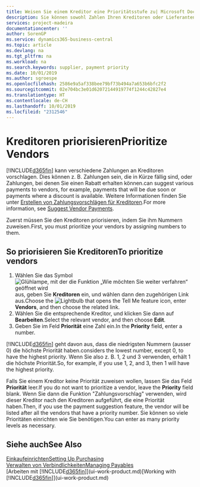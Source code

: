 ```yaml
---
title: Weisen Sie einem Kreditor eine Prioritätsstufe zu| Microsoft Docs
description: Sie können sowohl Zahlen Ihren Kreditoren oder Lieferanten zuweisen, um sie zu priorisieren und Zahlungsvorschläge in  Business Central zu erleichtern.
services: project-madeira
documentationcenter: ''
author: SorenGP
ms.service: dynamics365-business-central
ms.topic: article
ms.devlang: na
ms.tgt_pltfrm: na
ms.workload: na
ms.search.keywords: supplier, payment priority
ms.date: 10/01/2019
ms.author: sgroespe
ms.openlocfilehash: 2586e9a5af338bee79bf73b494a7a653b6bfc2f2
ms.sourcegitcommit: 02e704bc3e01d62072144919774f1244c42827e4
ms.translationtype: HT
ms.contentlocale: de-CH
ms.lasthandoff: 10/01/2019
ms.locfileid: "2312546"
---
```

# <a name="prioritize-vendors"></a><span data-ttu-id="a305f-103">Kreditoren priorisieren</span><span class="sxs-lookup"><span data-stu-id="a305f-103">Prioritize Vendors</span></span>
[!INCLUDE[d365fin](includes/d365fin_md.md)] <span data-ttu-id="a305f-104">kann verschiedene Zahlungen an Kreditoren vorschlagen. Dies können z. B. Zahlungen sein, die in Kürze fällig sind, oder Zahlungen, bei denen Sie einen Rabatt erhalten können.</span><span class="sxs-lookup"><span data-stu-id="a305f-104">can suggest various payments to vendors, for example, payments that will be due soon or payments where a discount is available.</span></span> <span data-ttu-id="a305f-105">Weitere Informationen finden Sie unter [Erstellen von Zahlungsvorschlägen für Kreditoren](payables-how-suggest-vendor-payments.md).</span><span class="sxs-lookup"><span data-stu-id="a305f-105">For more information, see [Suggest Vendor Payments](payables-how-suggest-vendor-payments.md).</span></span>

<span data-ttu-id="a305f-106">Zuerst müssen Sie den Kreditoren priorisieren, indem Sie ihm Nummern zuweisen.</span><span class="sxs-lookup"><span data-stu-id="a305f-106">First, you must prioritize your vendors by assigning numbers to them.</span></span>

## <a name="to-prioritize-vendors"></a><span data-ttu-id="a305f-107">So priorisieren Sie Kreditoren</span><span class="sxs-lookup"><span data-stu-id="a305f-107">To prioritize vendors</span></span>
1. <span data-ttu-id="a305f-108">Wählen Sie das Symbol ![Glühlampe, mit der die Funktion „Wie möchten Sie weiter verfahren“ geöffnet wird](media/ui-search/search_small.png "Wie möchten Sie weiter verfahren?") aus, geben Sie **Kreditoren** ein, und wählen dann den zugehörigen Link aus.</span><span class="sxs-lookup"><span data-stu-id="a305f-108">Choose the ![Lightbulb that opens the Tell Me feature](media/ui-search/search_small.png "Tell me what you want to do") icon, enter **Vendors**, and then choose the related link.</span></span>
2. <span data-ttu-id="a305f-109">Wählen Sie die entsprechende Kreditor, und klicken Sie dann auf **Bearbeiten**.</span><span class="sxs-lookup"><span data-stu-id="a305f-109">Select the relevant vendor, and then choose **Edit**.</span></span>
3. <span data-ttu-id="a305f-110">Geben Sie im Feld **Priorität** eine Zahl ein.</span><span class="sxs-lookup"><span data-stu-id="a305f-110">In the **Priority** field, enter a number.</span></span>

[!INCLUDE[d365fin](includes/d365fin_md.md)] <span data-ttu-id="a305f-111">geht davon aus, dass die niedrigsten Nummern (ausser 0) die höchste Priorität haben.</span><span class="sxs-lookup"><span data-stu-id="a305f-111">considers the lowest number, except 0, to have the highest priority.</span></span> <span data-ttu-id="a305f-112">Wenn Sie also z. B. 1, 2 und 3 verwenden, erhält 1 die höchste Priorität.</span><span class="sxs-lookup"><span data-stu-id="a305f-112">So, for example, if you use 1, 2, and 3, then 1 will have the highest priority.</span></span>

<span data-ttu-id="a305f-113">Falls Sie einem Kreditor keine Priorität zuweisen wollen, lassen Sie das Feld **Priorität** leer.</span><span class="sxs-lookup"><span data-stu-id="a305f-113">If you do not want to prioritize a vendor, leave the **Priority** field blank.</span></span> <span data-ttu-id="a305f-114">Wenn Sie dann die Funktion "Zahlungsvorschlag" verwenden, wird dieser Kreditor nach den Kreditoren aufgeführt, die eine Priorität haben.</span><span class="sxs-lookup"><span data-stu-id="a305f-114">Then, if you use the payment suggestion feature, the vendor will be listed after all the vendors that have a priority number.</span></span> <span data-ttu-id="a305f-115">Sie können so viele Prioritäten einrichten wie Sie benötigen.</span><span class="sxs-lookup"><span data-stu-id="a305f-115">You can enter as many priority levels as necessary.</span></span>

## <a name="see-also"></a><span data-ttu-id="a305f-116">Siehe auch</span><span class="sxs-lookup"><span data-stu-id="a305f-116">See Also</span></span>
[<span data-ttu-id="a305f-117">Einkaufeinrichten</span><span class="sxs-lookup"><span data-stu-id="a305f-117">Setting Up Purchasing</span></span>](purchasing-setup-purchasing.md)  
[<span data-ttu-id="a305f-118">Verwalten von Verbindlichkeiten</span><span class="sxs-lookup"><span data-stu-id="a305f-118">Managing Payables</span></span>](payables-manage-payables.md)  
<span data-ttu-id="a305f-119">[Arbeiten mit [!INCLUDE[d365fin](includes/d365fin_md.md)]](ui-work-product.md)</span><span class="sxs-lookup"><span data-stu-id="a305f-119">[Working with [!INCLUDE[d365fin](includes/d365fin_md.md)]](ui-work-product.md)</span></span>
